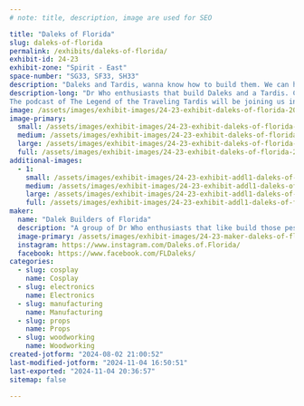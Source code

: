 ```yaml
---
# note: title, description, image are used for SEO

title: "Daleks of Florida"
slug: daleks-of-florida
permalink: /exhibits/daleks-of-florida/
exhibit-id: 24-23
exhibit-zone: "Spirit - East"
space-number: "SG33, SF33, SH33"
description: "Daleks and Tardis, wanna know how to build them. We can help with that."
description-long: "Dr Who enthusiasts that build Daleks and a Tardis. Come see us and learn what it takes to build these amazing props. These builds use wood working, fiberglass, electronics, 3-d printing, painting, and much more. And a bonus, get a picture with our Tardis. 
The podcast of The Legend of the Traveling Tardis will be joining us in our booth to bring you more things Dr Who related."
image: /assets/images/exhibit-images/24-23-exhibit-daleks-of-florida-2024-group-photo-large.jpg
image-primary: 
  small: /assets/images/exhibit-images/24-23-exhibit-daleks-of-florida-2024-group-photo-small.jpg
  medium: /assets/images/exhibit-images/24-23-exhibit-daleks-of-florida-2024-group-photo-medium.jpg
  large: /assets/images/exhibit-images/24-23-exhibit-daleks-of-florida-2024-group-photo-large.jpg
  full: /assets/images/exhibit-images/24-23-exhibit-daleks-of-florida-2024-group-photo-full.jpg
additional-images: 
  - 1:
    small: /assets/images/exhibit-images/24-23-exhibit-addl1-daleks-of-florida-20240131-190140-small.jpg
    medium: /assets/images/exhibit-images/24-23-exhibit-addl1-daleks-of-florida-20240131-190140-medium.jpg
    large: /assets/images/exhibit-images/24-23-exhibit-addl1-daleks-of-florida-20240131-190140-large.jpg
    full: /assets/images/exhibit-images/24-23-exhibit-addl1-daleks-of-florida-20240131-190140-full.jpg
maker: 
  name: "Dalek Builders of Florida"
  description: "A group of Dr Who enthusiasts that like build those pesky Daleks. We have also built our own Tardis. We can show all the processes that it takes to build Daleks & a Tardis. The builds include wood work, electrical, fiberglass, 3-d printing, painting and much more. "
  image-primary: /assets/images/exhibit-images/24-23-maker-daleks-of-florida-dalek-builders-v3-01-medium.jpg
  instagram: https://www.instagram.com/Daleks.of.Florida/
  facebook: https://www.facebook.com/FLDaleks/
categories: 
  - slug: cosplay
    name: Cosplay
  - slug: electronics
    name: Electronics
  - slug: manufacturing
    name: Manufacturing
  - slug: props
    name: Props
  - slug: woodworking
    name: Woodworking
created-jotform: "2024-08-02 21:00:52"
last-modified-jotform: "2024-11-04 16:50:51"
last-exported: "2024-11-04 20:36:57"
sitemap: false

---
```

